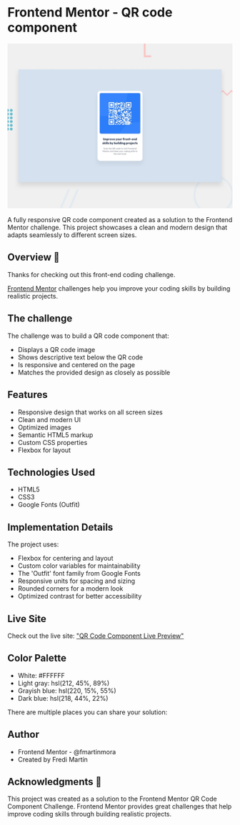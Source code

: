 # Frontend Mentor - QR code component

![Design preview for the QR code component coding challenge](./preview.jpg)

A fully responsive QR code component created as a solution to the Frontend Mentor challenge. This project showcases a clean and modern design that adapts seamlessly to different screen sizes.

## Overview 👋

Thanks for checking out this front-end coding challenge.

[Frontend Mentor](https://www.frontendmentor.io) challenges help you improve your coding skills by building realistic projects.

## The challenge

The challenge was to build a QR code component that:

- Displays a QR code image
- Shows descriptive text below the QR code
- Is responsive and centered on the page
- Matches the provided design as closely as possible

## Features

- Responsive design that works on all screen sizes
- Clean and modern UI
- Optimized images
- Semantic HTML5 markup
- Custom CSS properties
- Flexbox for layout

## Technologies Used

- HTML5
- CSS3
- Google Fonts (Outfit)

## Implementation Details

The project uses: 

- Flexbox for centering and layout
- Custom color variables for maintainability
- The 'Outfit' font family from Google Fonts
- Responsive units for spacing and sizing
- Rounded corners for a modern look
- Optimized contrast for better accessibility

## Live Site

Check out the live site: ["QR Code Component Live Preview"](https://qr-code-fmartinmorateam.vercel.app/)

## Color Palette

- White: #FFFFFF
- Light gray: hsl(212, 45%, 89%)
- Grayish blue: hsl(220, 15%, 55%)
- Dark blue: hsl(218, 44%, 22%)

There are multiple places you can share your solution:

## Author

- Frontend Mentor - @fmartinmora
- Created by Fredi Martín

## Acknowledgments 🚀

This project was created as a solution to the Frontend Mentor QR Code Component Challenge. Frontend Mentor provides great challenges that help improve coding skills through building realistic projects.